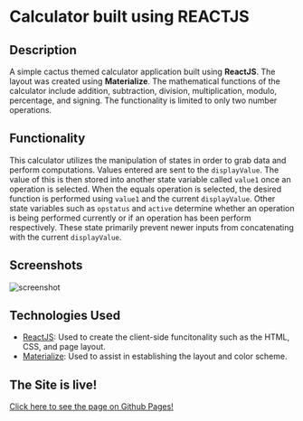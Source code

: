 # Calculator built using REACTJS

## Description
A simple cactus themed calculator application built using **ReactJS**. The layout was created using **Materialize**. The mathematical functions of the calculator include addition, subtraction, division, multiplication, modulo, percentage, and signing. The functionality is limited to only two number operations.

## Functionality
This calculator utilizes the manipulation of states in order to grab data and perform computations. Values entered are sent to the `displayValue`. The value of this is then stored into another state variable called `value1` once an operation is selected. When the equals operation is selected, the desired function is performed using `value1` and the current `displayValue`. Other state variables such as `opstatus` and `active` determine whether an operation is being performed currently or if an operation has been perform respectively. These state primarily prevent newer inputs from concatenating with the current `displayValue`.

## Screenshots
![screenshot](https://user-images.githubusercontent.com/36168517/45685668-f33b2800-bafe-11e8-87ff-5b0fa555cf67.PNG)


## Technologies Used
- [ReactJS](https://reactjs.org/): Used to create the client-side funcitonality such as the HTML, CSS, and page layout.
- [Materialize](https://materializecss.com/): Used to assist in establishing the layout and color scheme.

## The Site is live!
[Click here to see the page on Github Pages!](https://marviesolis.github.io/calculator/)